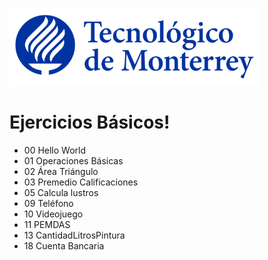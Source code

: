 ![Tec de Monterrey](images/logotecmty.png)
# Ejercicios Básicos!

- 00 Hello World
- 01 Operaciones Básicas
- 02 Área Triángulo
- 03 Premedio Calificaciones
- 05 Calcula lustros
- 09 Teléfono
- 10 Videojuego
- 11 PEMDAS
- 13 CantidadLitrosPintura
- 18 Cuenta Bancaria

